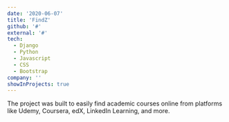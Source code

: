```yaml
---
date: '2020-06-07'
title: 'FindZ'
github: '#'
external: '#'
tech:
  - Django
  - Python
  - Javascript
  - CSS
  - Bootstrap
company: ''
showInProjects: true
---
```


The project was built to easily find academic courses online from platforms like Udemy, Coursera, edX, LinkedIn Learning, and more. 
